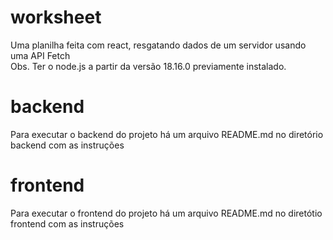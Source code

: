# worksheet
Uma planilha feita com react, resgatando dados de um servidor usando uma API Fetch<br>
Obs. Ter o node.js a partir da versão 18.16.0 previamente instalado.

# backend
Para executar o backend do projeto há um arquivo README.md no diretório backend com as instruções

# frontend
Para executar o frontend do projeto há um arquivo README.md no diretótio frontend com as instruções




